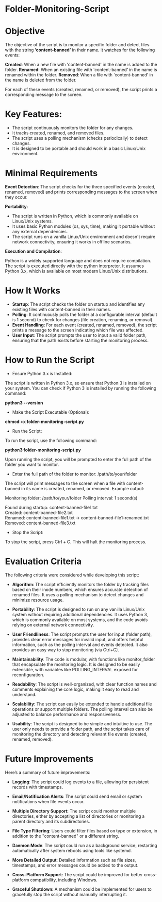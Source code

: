 # Folder-Monitoring-Script

# Objective

The objective of the script is to monitor a specific folder and detect files with the string **‘content-banned’** in their name. It watches for the following events:

**Created**: When a new file with 'content-banned' in the name is added to the folder.
**Renamed**: When an existing file with 'content-banned' in the name is renamed within the folder.
**Removed**: When a file with 'content-banned' in the name is deleted from the folder.

For each of these events (created, renamed, or removed), the script prints a corresponding message to the screen.

# Key Features:

- The script continuously monitors the folder for any changes.
- It tracks created, renamed, and removed files.
- The script uses a polling mechanism (checks periodically) to detect changes.
- It is designed to be portable and should work in a basic Linux/Unix environment.

# Minimal Requirements

**Event Detection**: The script checks for the three specified events (created, renamed, removed) and prints corresponding messages to the screen when they occur.

**Portability**: 

- The script is written in Python, which is commonly available on Linux/Unix systems.
- It uses basic Python modules (os, sys, time), making it portable without any external dependencies.
- The script runs on a vanilla Linux/Unix environment and doesn't require network connectivity, ensuring it works in offline scenarios.

**Execution and Compilation**:

Python is a widely supported language and does not require compilation. The script is executed directly with the python interpreter.
It assumes Python 3.x, which is available on most modern Linux/Unix distributions.

# How It Works

- **Startup**: The script checks the folder on startup and identifies any existing files with content-banned in their names.
- **Polling**: It continuously polls the folder at a configurable interval (default is 1 second) to check for changes (file creation, renaming, or removal).
- **Event Handling**: For each event (created, renamed, removed), the script prints a message to the screen indicating which file was affected.
- **User Input**: The script prompts the user to input a valid folder path, ensuring that the path exists before starting the monitoring process.

# How to Run the Script

- Ensure Python 3.x is Installed:

The script is written in Python 3.x, so ensure that Python 3 is installed on your system.
You can check if Python 3 is installed by running the following command:

**python3 --version**

- Make the Script Executable (Optional):

**chmod +x folder-monitoring-script.py**

- Run the Script:

To run the script, use the following command:

**python3 folder-monitoring-script.py**

Upon running the script, you will be prompted to enter the full path of the folder you want to monitor.

- Enter the full path of the folder to monitor: /path/to/your/folder

The script will print messages to the screen when a file with content-banned in its name is created, renamed, or removed.
Example output:

Monitoring folder: /path/to/your/folder
Polling interval: 1 second(s)

Found during startup: content-banned-file1.txt  
Created: content-banned-file2.txt  
Renamed: content-banned-file1.txt -> content-banned-file1-renamed.txt  
Removed: content-banned-file3.txt  

- Stop the Script:    

To stop the script, press Ctrl + C. This will halt the monitoring process.

# Evaluation Criteria

The following criteria were considered while developing this script:

- **Algorithm**: The script efficiently monitors the folder by tracking files based on their inode numbers, which ensures accurate detection of renamed files. It uses a polling mechanism to detect changes and minimize resource usage.

- **Portability**: The script is designed to run on any vanilla Linux/Unix system without requiring additional dependencies. It uses Python 3, which is commonly available on most systems, and the code avoids relying on external network connectivity.

- **User Friendliness**: The script prompts the user for input (folder path), provides clear error messages for invalid input, and offers helpful information, such as the polling interval and events detected. It also provides an easy way to stop monitoring (via Ctrl+C).

- **Maintainability**: The code is modular, with functions like monitor_folder that encapsulate the monitoring logic. It is designed to be easily extensible, with variables like POLLING_INTERVAL exposed for reconfiguration.

- **Readability**: The script is well-organized, with clear function names and comments explaining the core logic, making it easy to read and understand.

- **Scalability**: The script can easily be extended to handle additional file operations or support multiple folders. The polling interval can also be adjusted to balance performance and responsiveness.

- **Usability**: The script is designed to be simple and intuitive to use. The user only needs to provide a folder path, and the script takes care of monitoring the directory and detecting relevant file events (created, renamed, removed).

# Future Improvements

Here’s a summary of future improvements:

- **Logging**: The script could log events to a file, allowing for persistent records with timestamps.

- **Email/Notification Alerts**: The script could send email or system notifications when file events occur.

- **Multiple Directory Support**: The script could monitor multiple directories, either by accepting a list of directories or monitoring a parent directory and its subdirectories.

- **File Type Filtering**: Users could filter files based on type or extension, in addition to the "content-banned" or a different string.

- **Daemon Mode**: The script could run as a background service, restarting automatically after system reboots using tools like systemd.

- **More Detailed Output**: Detailed information such as file sizes, timestamps, and error messages could be added to the output.

- **Cross-Platform Support**: The script could be improved for better cross-platform compatibility, including Windows.

- **Graceful Shutdown**: A mechanism could be implemented for users to gracefully stop the script without manually interrupting it.
